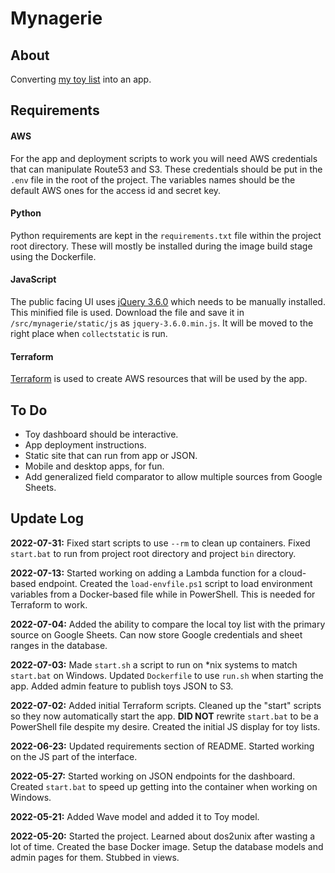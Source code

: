 # Mynagerie

## About

Converting [my toy list](https://docs.google.com/spreadsheets/d/1Zyjqlez0W6x_9fOgcdDzoBx3W5gqzoX6fpInWkTjj8s/edit?usp=sharing) into an app.

## Requirements

#### AWS

For the app and deployment scripts to work you will need AWS credentials that can manipulate Route53 and S3.
These credentials should be put in the `.env` file in the root of the project.
The variables names should be the default AWS ones for the access id and secret key.

#### Python

Python requirements are kept in the `requirements.txt` file within the project root directory.
These will mostly be installed during the image build stage using the Dockerfile.

#### JavaScript

The public facing UI uses [jQuery 3.6.0](https://blog.jquery.com/2021/03/02/jquery-3-6-0-released/) which needs to be manually installed.
This minified file is used.
Download the file and save it in `/src/mynagerie/static/js` as `jquery-3.6.0.min.js`.
It will be moved to the right place when `collectstatic` is run.

#### Terraform

[Terraform](https://www.terraform.io/) is used to create AWS resources that will be used by the app.

## To Do

* Toy dashboard should be interactive.
* App deployment instructions.
* Static site that can run from app or JSON.
* Mobile and desktop apps, for fun.
* Add generalized field comparator to allow multiple sources from Google Sheets.

## Update Log

**2022-07-31:** Fixed start scripts to use `--rm` to clean up containers.
Fixed `start.bat` to run from project root directory and project `bin` directory.

**2022-07-13:** Started working on adding a Lambda function for a cloud-based endpoint.
Created the `load-envfile.ps1` script to load environment variables from a Docker-based file while in PowerShell.
This is needed for Terraform to work.

**2022-07-04:** Added the ability to compare the local toy list with the primary source on Google Sheets.
Can now store Google credentials and sheet ranges in the database.

**2022-07-03:** Made `start.sh` a script to run on *nix systems to match `start.bat` on Windows.
Updated `Dockerfile` to use `run.sh` when starting the app.
Added admin feature to publish toys JSON to S3.

**2022-07-02:** Added initial Terraform scripts.
Cleaned up the "start" scripts so they now automatically start the app.
**DID NOT** rewrite `start.bat` to be a PowerShell file despite my desire.
Created the initial JS display for toy lists.

**2022-06-23:** Updated requirements section of README.
Started working on the JS part of the interface.

**2022-05-27:** Started working on JSON endpoints for the dashboard.
Created `start.bat` to speed up getting into the container when working on Windows.

**2022-05-21:** Added Wave model and added it to Toy model.

**2022-05-20:** Started the project.
Learned about dos2unix after wasting a lot of time.
Created the base Docker image.
Setup the database models and admin pages for them.
Stubbed in views.
